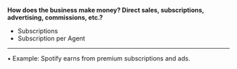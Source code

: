 
**How does the business make money? Direct sales, subscriptions, advertising, commissions, etc.?**
- Subscriptions
- Subscription per Agent
---
• Example: Spotify earns from premium subscriptions and ads.
